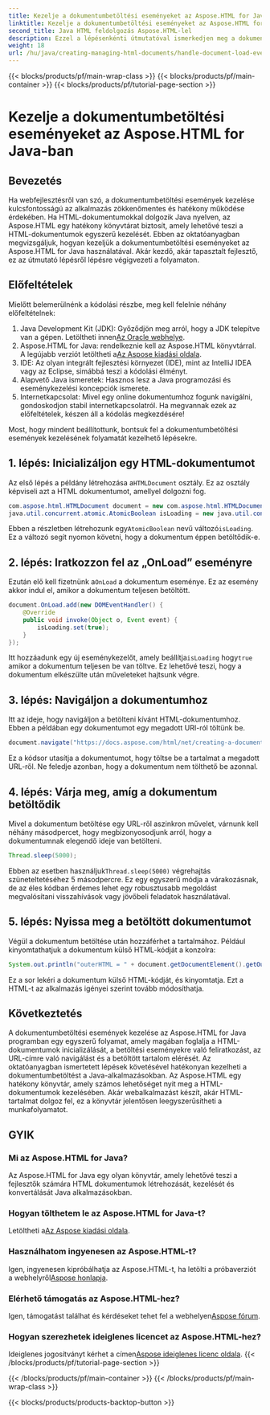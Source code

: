 ```yaml
---
title: Kezelje a dokumentumbetöltési eseményeket az Aspose.HTML for Java-ban
linktitle: Kezelje a dokumentumbetöltési eseményeket az Aspose.HTML for Java-ban
second_title: Java HTML feldolgozás Aspose.HTML-lel
description: Ezzel a lépésenkénti útmutatóval ismerkedjen meg a dokumentumbetöltési események kezelésével az Aspose.HTML for Java programban. Bővítse webalkalmazásait.
weight: 18
url: /hu/java/creating-managing-html-documents/handle-document-load-events/
---
```


{{< blocks/products/pf/main-wrap-class >}}
{{< blocks/products/pf/main-container >}}
{{< blocks/products/pf/tutorial-page-section >}}

# Kezelje a dokumentumbetöltési eseményeket az Aspose.HTML for Java-ban

## Bevezetés
Ha webfejlesztésről van szó, a dokumentumbetöltési események kezelése kulcsfontosságú az alkalmazás zökkenőmentes és hatékony működése érdekében. Ha HTML-dokumentumokkal dolgozik Java nyelven, az Aspose.HTML egy hatékony könyvtárat biztosít, amely lehetővé teszi a HTML-dokumentumok egyszerű kezelését. Ebben az oktatóanyagban megvizsgáljuk, hogyan kezeljük a dokumentumbetöltési eseményeket az Aspose.HTML for Java használatával. Akár kezdő, akár tapasztalt fejlesztő, ez az útmutató lépésről lépésre végigvezeti a folyamaton.
## Előfeltételek
Mielőtt belemerülnénk a kódolási részbe, meg kell felelnie néhány előfeltételnek:
1.  Java Development Kit (JDK): Győződjön meg arról, hogy a JDK telepítve van a gépen. Letöltheti innen[Az Oracle webhelye](https://www.oracle.com/java/technologies/javase-jdk11-downloads.html).
2. Aspose.HTML for Java: rendelkeznie kell az Aspose.HTML könyvtárral. A legújabb verziót letöltheti a[Az Aspose kiadási oldala](https://releases.aspose.com/html/java/).
3. IDE: Az olyan integrált fejlesztési környezet (IDE), mint az IntelliJ IDEA vagy az Eclipse, simábbá teszi a kódolási élményt.
4. Alapvető Java ismeretek: Hasznos lesz a Java programozási és eseménykezelési koncepciók ismerete.
5. Internetkapcsolat: Mivel egy online dokumentumhoz fogunk navigálni, gondoskodjon stabil internetkapcsolatról.
Ha megvannak ezek az előfeltételek, készen áll a kódolás megkezdésére!

Most, hogy mindent beállítottunk, bontsuk fel a dokumentumbetöltési események kezelésének folyamatát kezelhető lépésekre.
## 1. lépés: Inicializáljon egy HTML-dokumentumot
 Az első lépés a példány létrehozása a`HTMLDocument` osztály. Ez az osztály képviseli azt a HTML dokumentumot, amellyel dolgozni fog.
```java
com.aspose.html.HTMLDocument document = new com.aspose.html.HTMLDocument();
java.util.concurrent.atomic.AtomicBoolean isLoading = new java.util.concurrent.atomic.AtomicBoolean(false);
```
 Ebben a részletben létrehozunk egy`AtomicBoolean` nevű változó`isLoading`. Ez a változó segít nyomon követni, hogy a dokumentum éppen betöltődik-e.
## 2. lépés: Iratkozzon fel az „OnLoad” eseményre
Ezután elő kell fizetnünk a`OnLoad` a dokumentum eseménye. Ez az esemény akkor indul el, amikor a dokumentum teljesen betöltött. 
```java
document.OnLoad.add(new DOMEventHandler() {
    @Override
    public void invoke(Object o, Event event) {
        isLoading.set(true);
    }
});
```
 Itt hozzáadunk egy új eseménykezelőt, amely beállítja`isLoading` hogy`true` amikor a dokumentum teljesen be van töltve. Ez lehetővé teszi, hogy a dokumentum elkészülte után műveleteket hajtsunk végre.
## 3. lépés: Navigáljon a dokumentumhoz
Itt az ideje, hogy navigáljon a betölteni kívánt HTML-dokumentumhoz. Ebben a példában egy dokumentumot egy megadott URI-ról töltünk be.
```java
document.navigate("https://docs.aspose.com/html/net/creating-a-document/document.html");
```
Ez a kódsor utasítja a dokumentumot, hogy töltse be a tartalmat a megadott URL-ről. Ne feledje azonban, hogy a dokumentum nem tölthető be azonnal.
## 4. lépés: Várja meg, amíg a dokumentum betöltődik
Mivel a dokumentum betöltése egy URL-ről aszinkron művelet, várnunk kell néhány másodpercet, hogy megbizonyosodjunk arról, hogy a dokumentumnak elegendő ideje van betölteni. 
```java
Thread.sleep(5000);
```
 Ebben az esetben használjuk`Thread.sleep(5000)` végrehajtás szüneteltetéséhez 5 másodpercre. Ez egy egyszerű módja a várakozásnak, de az éles kódban érdemes lehet egy robusztusabb megoldást megvalósítani visszahívások vagy jövőbeli feladatok használatával.
## 5. lépés: Nyissa meg a betöltött dokumentumot
Végül a dokumentum betöltése után hozzáférhet a tartalmához. Például kinyomtathatjuk a dokumentum külső HTML-kódját a konzolra:
```java
System.out.println("outerHTML = " + document.getDocumentElement().getOuterHTML());
```
Ez a sor lekéri a dokumentum külső HTML-kódját, és kinyomtatja. Ezt a HTML-t az alkalmazás igényei szerint tovább módosíthatja.
## Következtetés
A dokumentumbetöltési események kezelése az Aspose.HTML for Java programban egy egyszerű folyamat, amely magában foglalja a HTML-dokumentumok inicializálását, a betöltési eseményekre való feliratkozást, az URL-címre való navigálást és a betöltött tartalom elérését. Az oktatóanyagban ismertetett lépések követésével hatékonyan kezelheti a dokumentumbetöltést a Java-alkalmazásokban.
Az Aspose.HTML egy hatékony könyvtár, amely számos lehetőséget nyit meg a HTML-dokumentumok kezelésében. Akár webalkalmazást készít, akár HTML-tartalmat dolgoz fel, ez a könyvtár jelentősen leegyszerűsítheti a munkafolyamatot.
## GYIK
### Mi az Aspose.HTML for Java?
Az Aspose.HTML for Java egy olyan könyvtár, amely lehetővé teszi a fejlesztők számára HTML dokumentumok létrehozását, kezelését és konvertálását Java alkalmazásokban.
### Hogyan tölthetem le az Aspose.HTML for Java-t?
 Letöltheti a[Az Aspose kiadási oldala](https://releases.aspose.com/html/java/).
### Használhatom ingyenesen az Aspose.HTML-t?
 Igen, ingyenesen kipróbálhatja az Aspose.HTML-t, ha letölti a próbaverziót a webhelyről[Aspose honlapja](https://releases.aspose.com/).
### Elérhető támogatás az Aspose.HTML-hez?
 Igen, támogatást találhat és kérdéseket tehet fel a webhelyen[Aspose fórum](https://forum.aspose.com/c/html/29).
### Hogyan szerezhetek ideiglenes licencet az Aspose.HTML-hez?
 Ideiglenes jogosítványt kérhet a címen[Aspose ideiglenes licenc oldala](https://purchase.aspose.com/temporary-license/).
{{< /blocks/products/pf/tutorial-page-section >}}

{{< /blocks/products/pf/main-container >}}
{{< /blocks/products/pf/main-wrap-class >}}

{{< blocks/products/products-backtop-button >}}
